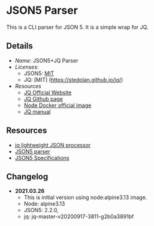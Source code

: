 # JSON5 Parser
This is a CLI parser for JSON 5. It is a simple wrap for JQ.

## Details
- *Name*: JSON5+JQ Parser
- *Licenses*:
  - JSON5: [MIT](https://github.com/json5/json5/blob/master/LICENSE.md)
  - JQ: [MIT] (https://stedolan.github.io/jq/)
- *Resources*
  - [JQ Official Website](https://stedolan.github.io/jq/)
  - [JQ Github page](https://github.com/stedolan/jq)
  - [Node Docker official image](https://hub.docker.com/_/node)
  - [JQ manual](https://stedolan.github.io/jq/manual/)

## Resources
- [jq lightweight JSON processor](https://stedolan.github.io/jq/)
- [JSON5 parser](https://json5.org/)
- [JSON5 Specifications](https://spec.json5.org/)

## Changelog
- **2021.03.26**
  - This is initial version using node:alpine3.13 image.
  - Node: alpine3.13
  - JSON5: 2.2.0,
  - jq: jq-master-v20200917-3811-g2b0a3891bf
